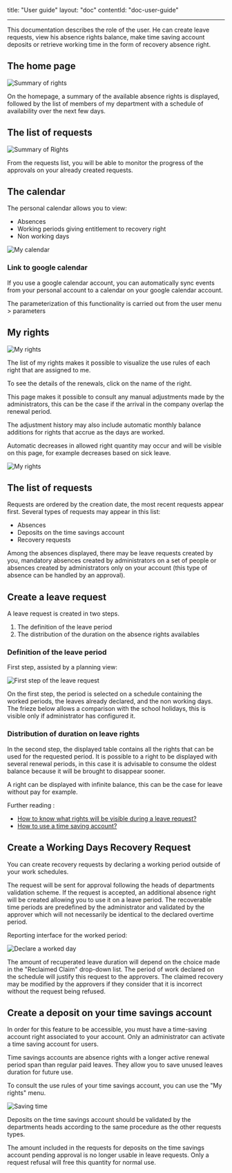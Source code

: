 title: "User guide"
layout: "doc"
contentId: "doc-user-guide"

---

This documentation describes the role of the user. He can create leave requests, view his absence rights balance, make time saving account deposits or retrieve working time in the form of recovery absence right.

<!-- more -->


## The home page

![Summary of rights](images/account-home.png)

On the homepage, a summary of the available absence rights is displayed, followed by the list of members of my department with a schedule of availability over the next few days.


## The list of requests


![Summary of Rights](images/account-requests.png)

From the requests list, you will be able to monitor the progress of the approvals on your already created requests.

## The calendar

The personal calendar allows you to view:

* Absences
* Working periods giving entitlement to recovery right
* Non working days

![My calendar](images/account-calendar.png)


### Link to google calendar

If you use a google calendar account, you can automatically sync events from your personal account to a calendar on your google calendar account.

The parameterization of this functionality is carried out from the user menu > parameters

## My rights

![My rights](images/account-rights.png)

The list of my rights makes it possible to visualize the use rules of each right that are assigned to me.

To see the details of the renewals, click on the name of the right.

This page makes it possible to consult any manual adjustments made by the administrators, this can be the case if the arrival in the company overlap the renewal period.

The adjustment history may also include automatic monthly balance additions for rights that accrue as the days are worked.

Automatic decreases in allowed right quantity may occur and will be visible on this page, for example decreases based on sick leave.

![My rights](images/account-annual-leave.png)


## The list of requests

Requests are ordered by the creation date, the most recent requests appear first. Several types of requests may appear in this list:

* Absences
* Deposits on the time savings account
* Recovery requests

Among the absences displayed, there may be leave requests created by you, mandatory absences created by administrators on a set of people or absences created by administrators only on your account (this type of absence can be handled by an approval).

## Create a leave request

A leave request is created in two steps.

1. The definition of the leave period
2. The distribution of the duration on the absence rights availables

### Definition of the leave period

First step, assisted by a planning view:

![First step of the leave request](images/account-absence-create.png)

On the first step, the period is selected on a schedule containing the worked periods, the leaves already declared, and the non working days. The frieze below allows a comparison with the school holidays, this is visible only if administrator has configured it.


### Distribution of duration on leave rights

In the second step, the displayed table contains all the rights that can be used for the requested period. It is possible to a right to be displayed with several renewal periods, in this case it is advisable to consume the oldest balance because it will be brought to disappear sooner.

A right can be displayed with infinite balance, this can be the case for leave without pay for example.

Further reading :

* [How to know what rights will be visible during a leave request?](011-faq.html#)
* [How to use a time saving account?](011-faq.html#/How-to-use-a-time-savings-account)



## Create a Working Days Recovery Request

You can create recovery requests by declaring a working period outside of your work schedules.

The request will be sent for approval following the heads of departments validation scheme. If the request is accepted, an additional absence right will be created allowing you to use it on a leave period. The recoverable time periods are predefined by the administrator and validated by the approver which will not necessarily be identical to the declared overtime period.

Reporting interface for the worked period:

![Declare a worked day](images/account-workperiod-recover-create.png)

The amount of recuperated leave duration will depend on the choice made in the "Reclaimed Claim" drop-down list. The period of work declared on the schedule will justify this request to the approvers. The claimed recovery may be modified by the approvers if they consider that it is incorrect without the request being refused.




## Create a deposit on your time savings account

In order for this feature to be accessible, you must have a time-saving account right associated to your account. Only an administrator can activate a time saving account for users.

Time savings accounts are absence rights with a longer active renewal period span than regular paid leaves. They allow you to save unused leaves duration for future use.

To consult the use rules of your time savings account, you can use the "My rights" menu.

![Saving time](images/account-time-saving-deposit-create.png)

Deposits on the time savings account should be validated by the departments heads according to the same procedure as the other requests types.

The amount included in the requests for deposits on the time savings account pending approval is no longer usable in leave requests. Only a request refusal will free this quantity for normal use.

